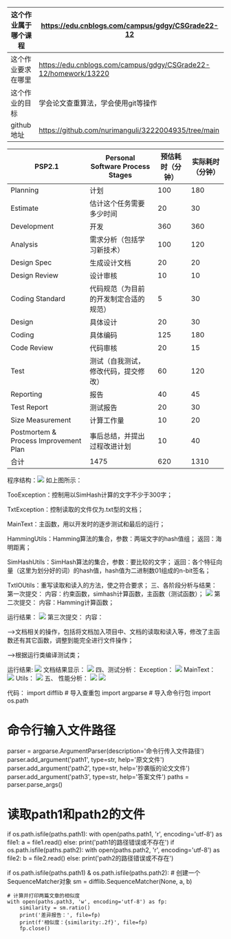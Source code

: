| 这个作业属于哪个课程 | https://edu.cnblogs.com/campus/gdgy/CSGrade22-12                |
| ---------- | --------------------------------------------------------------- |
| 这个作业要求在哪里  | https://edu.cnblogs.com/campus/gdgy/CSGrade22-12/homework/13220 |
| 这个作业的目标    | 学会论文查重算法，学会使用git等操作                                             |
|github 地址|https://github.com/nurimanguli/3222004935/tree/main|

| PSP2.1                                | Personal Software Process Stages | 预估耗时（分钟） | 实际耗时（分钟） |
| ------------------------------------- | -------------------------------- | -------- | -------- |
| Planning                              | 计划                               | 100     | 180      |
| Estimate                              | 估计这个任务需要多少时间                     | 20     | 30     |
| Development                           | 开发                               | 360      | 360      |
| Analysis                              | 需求分析（包括学习新技术）                    | 100      | 120      |
| Design Spec                           | 生成设计文档                           | 20      | 20       |
| Design Review                         | 设计审核                             | 10       |10       |
| Coding Standard                       | 代码规范（为目前的开发制定合适的规范）              | 5      | 30       |
| Design                                | 具体设计                             | 20      |30      |
| Coding                                | 具体编码                             | 125      | 180     |
| Code Review                           | 代码审核                             |20      | 15       |
| Test                                  | 测试（自我测试，修改代码，提交修改）               |60      | 120      |
| Reporting                             | 报告                               | 40      | 45      |
| Test Report                           | 测试报告                             | 20     |30       |
| Size Measurement                      | 计算工作量                            | 10      | 20       |
| Postmortem & Process Improvement Plan | 事后总结，并提出过程改进计划                   | 10       | 40       |
| 合计                                    | 1475                             | 620    |  1310        |
程序结构：![](https://img2024.cnblogs.com/blog/3516401/202409/3516401-20240914192343374-1382299561.png)
如上图所示：

TooException：控制用以SimHash计算的文字不少于300字；

TxtException：控制读取的文件仅为.txt型的文档；

MainText：主函数，用以开发时的逐步测试和最后的运行；

HammingUtils：Hamming算法的集合，参数：两端文字的hash值组； 返回：海明距离；

SimHashUtils：SimHash算法的集合，参数：要比较的文字； 返回：各个特征向量（这里为划分好的词）的hash值，hash值为二进制数01组成的n-bit签名；

TxtIOUtils：重写读取和读入的方法，使之符合要求；
三、各阶段分析与结果：
第一次提交：
内容：约束函数，simhash计算函数，主函数（测试函数）；
![](https://img2024.cnblogs.com/blog/3516401/202409/3516401-20240914192641075-2000650572.png)
第二次提交：
内容：Hamming计算函数；

运行结果：
![](https://img2024.cnblogs.com/blog/3516401/202409/3516401-20240914192851490-1905318807.png)
第三次提交：
内容：

-->文档相关的操作，包括将文档加入项目中、文档的读取和读入等，修改了主函数还有其它函数，调整到能完全进行文件操作；

-->根据运行类编译测试类；

运行结果:
![](https://img2024.cnblogs.com/blog/3516401/202409/3516401-20240914192920666-1742880120.png)
文档结果显示：
![](https://img2024.cnblogs.com/blog/3516401/202409/3516401-20240914192953025-357567533.png)
四、测试分析：
Exception：
![](https://img2024.cnblogs.com/blog/3516401/202409/3516401-20240914193029384-469788779.png)
MainText：
![](https://img2024.cnblogs.com/blog/3516401/202409/3516401-20240914193056417-1047435620.png)
Utils：
![](https://img2024.cnblogs.com/blog/3516401/202409/3516401-20240914193121363-281878788.png)
五、 性能分析：
![](https://img2024.cnblogs.com/blog/3516401/202409/3516401-20240914193414563-1432282195.png)
![](https://img2024.cnblogs.com/blog/3516401/202409/3516401-20240914204757463-329226511.png)

代码：
import difflib  # 导入查重包
import argparse  # 导入命令行包
import os.path

# 命令行输入文件路径
parser = argparse.ArgumentParser(description='命令行传入文件路径')
parser.add_argument('path1', type=str, help='原文文件')
parser.add_argument('path2', type=str, help='抄袭版的论文文件')
parser.add_argument('path3', type=str, help='答案文件')
paths = parser.parse_args()

# 读取path1和path2的文件
if os.path.isfile(paths.path1):
    with open(paths.path1, 'r', encoding='utf-8') as file1:
        a = file1.read()
else:
    print('path1的路径错误或不存在')
if os.path.isfile(paths.path2):
    with open(paths.path2, 'r', encoding='utf-8') as file2:
        b = file2.read()
else:
    print('path2的路径错误或不存在')

if os.path.isfile(paths.path1) & os.path.isfile(paths.path2):
    # 创建一个SequenceMatcher对象
    sm = difflib.SequenceMatcher(None, a, b)

    # 计算并打印两篇文章的相似度
    with open(paths.path3, 'w', encoding='utf-8') as fp:
        similarity = sm.ratio()
        print('差异报告：', file=fp)
        print(f'相似度：{similarity:.2f}', file=fp)
        fp.close()
